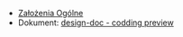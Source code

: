 - [Założenia Ogólne](https://science-cup.pl/wp-content/uploads/2022/11/MSC3_2022_Bioinformatyka.pdf)
- Dokument: [design-doc - codding preview](./design-doc.md)
